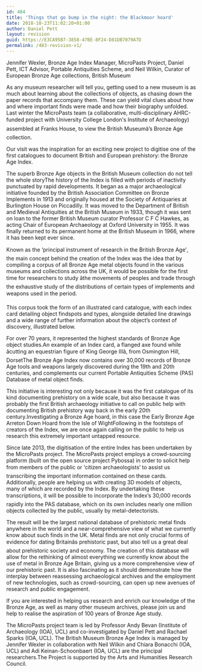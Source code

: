 ```yaml
---
id: 484
title: 'Things that go bump in the night: the Blackmoor hoard'
date: 2018-10-23T11:02:20+01:00
author: Daniel Pett
layout: revision
guid: https://E3CA95B7-3858-47BE-8F24-D81DB7079A7D
permalink: /483-revision-v1/
---
```

Jennifer Wexler, Bronze Age Index Manager, MicroPasts Project, Daniel Pett, ICT Advisor, Portable Antiquities Scheme, and Neil Wilkin, Curator of European Bronze Age collections, British Museum

As any museum researcher will tell you, getting used to a new museum is as much about learning about the collections of objects, as chasing down the paper records that accompany them. These can yield vital clues about how and where important finds were made and how their biography unfolded. Last winter the MicroPasts team (a collaborative, multi-disciplinary AHRC-funded project with University College London&#8217;s Institute of Archaeology) assembled at Franks House, to view the British Museumâ&#8217;s Bronze Age collection. 

Our visit was the inspiration for an exciting new project to digitise one of the first catalogues to document British and European prehistory: the Bronze Age Index.

The superb Bronze Age objects in the British Museum collection do not tell the whole storyThe history of the Index is filled with periods of inactivity punctuated by rapid developments. It began as a major archaeological initiative founded by the British Association Committee on Bronze Implements in 1913 and originally housed at the Society of Antiquaries at Burlington House on Piccadilly. It was moved to the Department of British and Medieval Antiquities at the British Museum in 1933, though it was sent on loan to the former British Museum curator Professor C F C Hawkes, as acting Chair of European Archaeology at Oxford University in 1955. It was finally returned to its permanent home at the British Museum in 1966, where it has been kept ever since.

Known as the &#8216;principal instrument of research in the British Bronze Age&#8217;, the main concept behind the creation of the Index was the idea that by compiling a corpus of all Bronze Age metal objects found in the various museums and collections across the UK, it would be possible for the first time for researchers to study âthe movements of peoples and trade through the exhaustive study of the distributions of certain types of implements and weapons used in the period. 

This corpus took the form of an illustrated card catalogue, with each index card detailing object findspots and types, alongside detailed line drawings and a wide range of further information about the object&#8217;s context of discovery, illustrated below. 

For over 70 years, it represented the highest standards of Bronze Age object studies.An example of an Index card, a flanged axe found while âcutting an equestrian figure of King George IIIâ, from Osmington Hill, DorsetThe Bronze Age Index now contains over 30,000 records of Bronze Age tools and weapons largely discovered during the 19th and 20th centuries, and complements our current Portable Antiquities Scheme (PAS) Database of metal object finds. 

This initiative is interesting not only because it was the first catalogue of its kind documenting prehistory on a wide scale, but also because it was probably the first British archaeology initiative to call on public help with documenting British prehistory way back in the early 20th century.Investigating a Bronze Age hoard, in this case the Early Bronze Age Arreton Down Hoard from the Isle of WightFollowing in the footsteps of creators of the Index, we are once again calling on the public to help us research this extremely important untapped resource. 

Since late 2013, the digitisation of the entire Index has been undertaken by the MicroPasts project. The MicroPasts project employs a crowd-sourcing platform (built on the open source project Pybossa) in order to solicit help from members of the public or &#8216;citizen archaeologists&#8217; to assist us transcribing the important information contained on these cards. Additionally, people are helping us with creating 3D models of objects, many of which are recorded by the Index. By undertaking these transcriptions, it will be possible to incorporate the Index&#8217;s 30,000 records rapidly into the PAS database, which on its own includes nearly one million objects collected by the public, usually by metal-detectorists.

The result will be the largest national database of prehistoric metal finds anywhere in the world and a near-comprehensive view of what we currently know about such finds in the UK. Metal finds are not only crucial forms of evidence for dating Britainâs prehistoric past, but also tell us a great deal about prehistoric society and economy. The creation of this database will allow for the rethinking of almost everything we currently know about the use of metal in Bronze Age Britain, giving us a more comprehensive view of our prehistoric past. It is also fascinating as it should demonstrate how the interplay between reassessing archaeological archives and the employment of new technologies, such as crowd-sourcing, can open up new avenues of research and public engagement.

If you are interested in helping us research and enrich our knowledge of the Bronze Age, as well as many other museum archives, please join us and help to realise the aspiration of 100 years of Bronze Age study.

The MicroPasts project team is led by Professor Andy Bevan (Institute of Archaeology (IOA), UCL) and co-investigated by Daniel Pett and Rachael Sparks (IOA, UCL). The British Museum Bronze Age Index is managed by Jennifer Wexler in collaboration with Neil Wilkin and Chiara Bonacchi (IOA, UCL) and Adi Keinan-Schoonbaert (IOA, UCL) are the principal researchers.The Project is supported by the Arts and Humanities Research Council.